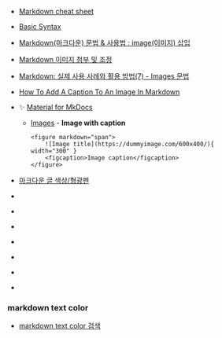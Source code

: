- [Markdown cheat sheet](https://support.squarespace.com/hc/en-us/articles/206543587-Markdown-cheat-sheet)
- [Basic Syntax](https://www.markdownguide.org/basic-syntax/)
- [Markdown(마크다운) 문법 & 사용법 : image(이미지) 삽입](https://dlee0129.tistory.com/46)
- [Markdown 이미지 첨부 및 조정](https://velog.io/@hotmosit/Markdown-%EC%9D%B4%EB%AF%B8%EC%A7%80-%EC%B2%A8%EB%B6%80-%EB%B0%8F-%EC%A1%B0%EC%A0%95)
- [Markdown: 실제 사용 사례와 활용 방법(7) - Images 문법](https://ranna.tistory.com/25)
- [How To Add A Caption To An Image In Markdown](https://www.eddymens.com/blog/how-to-add-a-caption-to-an-image-in-markdown-53049e1750751)
- ✨ [Material for MkDocs](https://squidfunk.github.io/mkdocs-material/reference/images/)
    - [Images](https://squidfunk.github.io/mkdocs-material/reference/images/)
            - **Image with caption**
        ```
        <figure markdown="span">
            ![Image title](https://dummyimage.com/600x400/){ width="300" }
            <figcaption>Image caption</figcaption>
        </figure>
        ```



- [마크다운 글 색상/형광펜](https://velog.io/@im-shung/%EB%A7%88%ED%81%AC%EB%8B%A4%EC%9A%B4-%EA%B8%80-%EC%83%89%EC%83%81%ED%98%95%EA%B4%91%ED%8E%9C)
- []()
- []()
- []()
- []()
- []()
- []()
- []()

### markdown text color
- [markdown text color 검색]()
